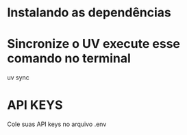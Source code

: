 
# Instalando as dependências

# Sincronize o UV execute esse comando no terminal
uv sync

# API KEYS
Cole suas API keys no arquivo .env

